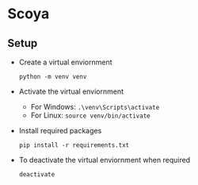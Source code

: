 # Scoya

## Setup
- Create a virtual enviornment

    `python -m venv venv`
- Activate the virtual enviornment
    - For Windows: `.\venv\Scripts\activate`
    - For Linux: `source venv/bin/activate`
- Install required packages

    `pip install -r requirements.txt`

- To deactivate the virtual enviornment when required

    `deactivate`